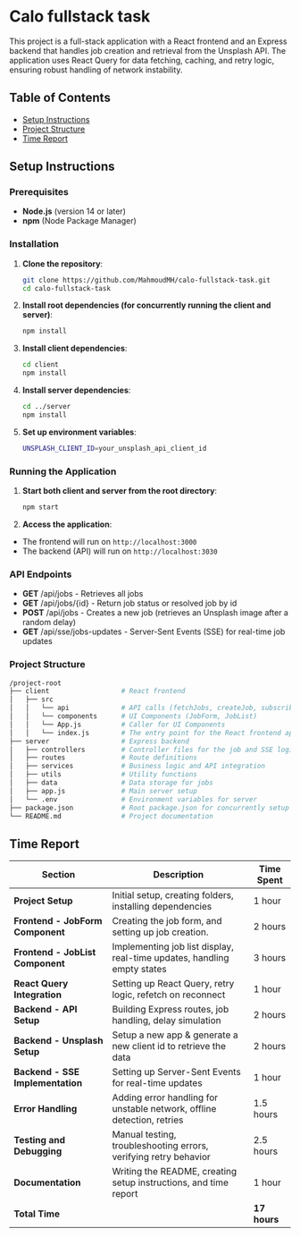 # Calo fullstack task

This project is a full-stack application with a React frontend and an Express backend that handles job creation and retrieval from the Unsplash API. The application uses React Query for data fetching, caching, and retry logic, ensuring robust handling of network instability.

## Table of Contents

- [Setup Instructions](#setup-instructions)
- [Project Structure](#project-structure)
- [Time Report](#time-report)

## Setup Instructions

### Prerequisites

- **Node.js** (version 14 or later)
- **npm** (Node Package Manager)

### Installation

1. **Clone the repository**:

   ```bash
   git clone https://github.com/MahmoudMH/calo-fullstack-task.git
   cd calo-fullstack-task
   ```

2. **Install root dependencies (for concurrently running the client and server)**:

   ```bash
   npm install
   ```

3. **Install client dependencies**:

   ```bash
   cd client
   npm install
   ```

4. **Install server dependencies**:

   ```bash
   cd ../server
   npm install
   ```

5. **Set up environment variables**:

   ```bash
   UNSPLASH_CLIENT_ID=your_unsplash_api_client_id
   ```

### Running the Application

1. **Start both client and server from the root directory**:

   ```bash
   npm start
   ```

2. **Access the application**:

 - The frontend will run on ```http://localhost:3000```
 - The backend (API) will run on ```http://localhost:3030```


### API Endpoints

 - **GET** /api/jobs - Retrieves all jobs
 - **GET** /api/jobs/{id} - Return job status or resolved job by id
 - **POST** /api/jobs - Creates a new job (retrieves an Unsplash image after a random delay)
 - **GET** /api/sse/jobs-updates - Server-Sent Events (SSE) for real-time job updates

### Project Structure

   ```bash
   /project-root
   ├── client                  # React frontend
   │   ├── src
   │   │   └── api             # API calls (fetchJobs, createJob, subscribeToJobUpdates)
   │   │   └── components      # UI Components (JobForm, JobList)
   │   │   └── App.js          # Caller for UI Components
   │   │   └── index.js        # The entry point for the React frontend application
   ├── server                  # Express backend
   │   ├── controllers         # Controller files for the job and SSE logic
   │   ├── routes              # Route definitions
   │   ├── services            # Business logic and API integration
   │   ├── utils               # Utility functions
   │   ├── data                # Data storage for jobs
   │   ├── app.js              # Main server setup
   │   └── .env                # Environment variables for server
   ├── package.json            # Root package.json for concurrently setup
   └── README.md               # Project documentation
   ```

## Time Report

| Section                         | Description                                                                 | Time Spent |
|---------------------------------|-----------------------------------------------------------------------------|------------|
| **Project Setup**               | Initial setup, creating folders, installing dependencies                   | 1 hour     |
| **Frontend - JobForm Component**| Creating the job form, and setting up job creation.                        | 2 hours    |
| **Frontend - JobList Component**| Implementing job list display, real-time updates, handling empty states    | 3 hours    |
| **React Query Integration**     | Setting up React Query, retry logic, refetch on reconnect                  | 1 hour     |
| **Backend - API Setup**         | Building Express routes, job handling, delay simulation                    | 2 hours    |
| **Backend - Unsplash Setup**    | Setup a new app & generate a new client id to retrieve the data            | 2 hours    |
| **Backend - SSE Implementation**| Setting up Server-Sent Events for real-time updates                        | 1 hour     |
| **Error Handling**              | Adding error handling for unstable network, offline detection, retries     | 1.5 hours  |
| **Testing and Debugging**       | Manual testing, troubleshooting errors, verifying retry behavior           | 2.5 hours  |
| **Documentation**               | Writing the README, creating setup instructions, and time report           | 1 hour     |
| **Total Time**                  |                                                                            | **17 hours** |



